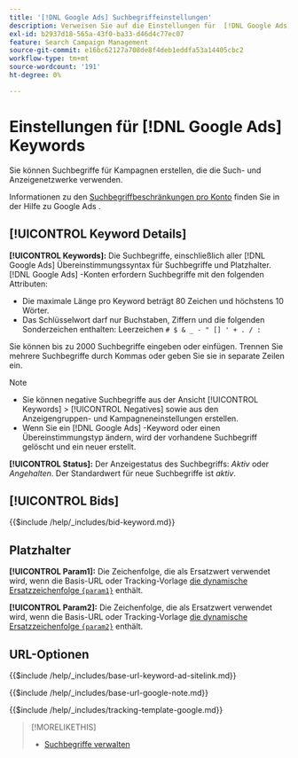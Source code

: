 ```yaml
---
title: '[!DNL Google Ads] Suchbegriffeinstellungen'
description: Verweisen Sie auf die Einstellungen für  [!DNL Google Ads] Keywords.
exl-id: b2937d18-565a-43f0-ba33-d46d4c77ec07
feature: Search Campaign Management
source-git-commit: e16bc62127a708de8f4deb1eddfa53a14405cbc2
workflow-type: tm+mt
source-wordcount: '191'
ht-degree: 0%

---
```


# Einstellungen für [!DNL Google Ads] Keywords

Sie können Suchbegriffe für Kampagnen erstellen, die die Such- und Anzeigenetzwerke verwenden.

Informationen zu den [Suchbegriffbeschränkungen pro Konto](https://support.google.com/google-ads/answer/6372658) finden Sie in der Hilfe zu Google Ads .

## [!UICONTROL Keyword Details]

**[!UICONTROL Keywords]:** Die Suchbegriffe, einschließlich aller [!DNL Google Ads] Übereinstimmungssyntax für Suchbegriffe und Platzhalter. [!DNL Google Ads] -Konten erfordern Suchbegriffe mit den folgenden Attributen:

* Die maximale Länge pro Keyword beträgt 80 Zeichen und höchstens 10 Wörter.
* Das Schlüsselwort darf nur Buchstaben, Ziffern und die folgenden Sonderzeichen enthalten: Leerzeichen `# $ & _ - " [] ' + . / :`

Sie können bis zu 2000 Suchbegriffe eingeben oder einfügen. Trennen Sie mehrere Suchbegriffe durch Kommas oder geben Sie sie in separate Zeilen ein.

>[!NOTE]
>
>* Sie können negative Suchbegriffe aus der Ansicht [!UICONTROL Keywords] > [!UICONTROL Negatives] sowie aus den Anzeigengruppen- und Kampagneneinstellungen erstellen.
>* Wenn Sie ein [!DNL Google Ads] -Keyword oder einen Übereinstimmungstyp ändern, wird der vorhandene Suchbegriff gelöscht und ein neuer erstellt.

**[!UICONTROL Status]:** Der Anzeigestatus des Suchbegriffs: *Aktiv* oder *Angehalten*. Der Standardwert für neue Suchbegriffe ist *aktiv*.

## [!UICONTROL Bids]

<!-- **[!UICONTROL Bid]:** -->

{{$include /help/_includes/bid-keyword.md}}

## Platzhalter

**[!UICONTROL Param1]:** Die Zeichenfolge, die als Ersatzwert verwendet wird, wenn die Basis-URL oder Tracking-Vorlage [die dynamische Ersatzzeichenfolge `{param1}`](https://support.google.com/google-ads/answer/6305348) enthält.

**[!UICONTROL Param2]:** Die Zeichenfolge, die als Ersatzwert verwendet wird, wenn die Basis-URL oder Tracking-Vorlage [die dynamische Ersatzzeichenfolge `{param2}`](https://support.google.com/google-ads/answer/6305348) enthält.

## URL-Optionen

<!-- **[!UICONTROL Base URl]:** -->

{{$include /help/_includes/base-url-keyword-ad-sitelink.md}}

<!-- **[note for Base URL field]:** -->

{{$include /help/_includes/base-url-google-note.md}}

<!-- **[!UICONTROL Tracking Template]:** -->

{{$include /help/_includes/tracking-template-google.md}}

>[!MORELIKETHIS]
>
>* [Suchbegriffe verwalten](/help/search-social-commerce/campaign-management/campaigns/keyword-manage.md)
